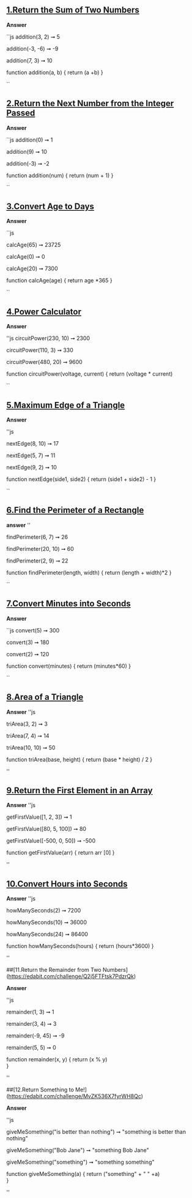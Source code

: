 ## [1.Return the Sum of Two Numbers](https://edabit.com/challenge/3LpBLgNRyaHMvNb4j)

**Answer**

``js
addition(3, 2) ➞ 5

addition(-3, -6) ➞ -9

addition(7, 3) ➞ 10

function addition(a, b) {
	return (a +b)
}

``


## [2.Return the Next Number from the Integer Passed](https://edabit.com/challenge/NAQhEoxbofPidLxm9)

**Answer**

``js
addition(0) ➞ 1

addition(9) ➞ 10

addition(-3) ➞ -2



function addition(num) {
	return (num + 1)
}



``


## [3.Convert Age to Days](https://edabit.com/challenge/bL7hSc6Zh4zZJzGmw)

**Answer**


``js



calcAge(65) ➞ 23725


calcAge(0) ➞ 0

calcAge(20) ➞ 7300


function calcAge(age) {
return	age *365
}


``

## [4.Power Calculator](https://edabit.com/challenge/wAdE9te55cowBLcPs)

**Answer**


''js
circuitPower(230, 10) ➞ 2300

circuitPower(110, 3) ➞ 330

circuitPower(480, 20) ➞ 9600


function circuitPower(voltage, current) {
	return (voltage * current)


``

## [5.Maximum Edge of a Triangle](https://edabit.com/challenge/nhXofMMyrowMyr9Nv)
**Answer**


''js

nextEdge(8, 10) ➞ 17

nextEdge(5, 7) ➞ 11

nextEdge(9, 2) ➞ 10


function nextEdge(side1, side2) {
	return (side1 + side2) - 1
}

``




## [6.Find the Perimeter of a Rectangle](https://edabit.com/challenge/XnJ24rWW7iJkNrtsh)

**answer**
''

findPerimeter(6, 7) ➞ 26

findPerimeter(20, 10) ➞ 60

findPerimeter(2, 9) ➞ 22


function findPerimeter(length, width) {
return	(length + width)*2
}


``

## [7.Convert Minutes into Seconds](https://edabit.com/challenge/8q54MKnRrm89pSLmW)


**Answer**

``js
convert(5) ➞ 300

convert(3) ➞ 180

convert(2) ➞ 120

function convert(minutes) {
	return (minutes*60)
}

``
## [8.Area of a Triangle](https://edabit.com/challenge/3CaszbdZYGN4otQD8)

**Answer**
''js

triArea(3, 2) ➞ 3

triArea(7, 4) ➞ 14

triArea(10, 10) ➞ 50

function triArea(base, height) {
	return (base * height) / 2
}



''
## [9.Return the First Element in an Array](https://edabit.com/challenge/QaApgtePE6QrCZ64o)
 
 **Answer**
''js

getFirstValue([1, 2, 3]) ➞ 1

getFirstValue([80, 5, 100]) ➞ 80

getFirstValue([-500, 0, 50]) ➞ -500

function getFirstValue(arr) {
return 	arr [0]
}


''

## [10.Convert Hours into Seconds](https://edabit.com/challenge/6AnQqiEjkJdZrWhPS)


**Answer**
''js


howManySeconds(2) ➞ 7200

howManySeconds(10) ➞ 36000

howManySeconds(24) ➞ 86400


function howManySeconds(hours) {
return (hours*3600)	
}

''

##[11.Return the Remainder from Two Numbers] (https://edabit.com/challenge/Q2j5FTFtsk7PdzrQk)





**Answer**


''js

remainder(1, 3) ➞ 1

remainder(3, 4) ➞ 3

remainder(-9, 45) ➞ -9

remainder(5, 5) ➞ 0


function remainder(x, y) {
return (x % y)	
}

''

##[12.Return Something to Me!] (https://edabit.com/challenge/MvZK536X7fyrWH8Qc)




**Answer**


''js


giveMeSomething("is better than nothing") ➞ "something is better than nothing"

giveMeSomething("Bob Jane") ➞ "something Bob Jane"

giveMeSomething("something") ➞ "something something"



function giveMeSomething(a) {
return ("something" + " " +a)	
}


''




















































